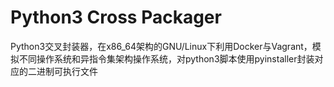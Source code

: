 # Python3 Cross Packager
Python3交叉封装器，在x86_64架构的GNU/Linux下利用Docker与Vagrant，模拟不同操作系统和异指令集架构操作系统，对python3脚本使用pyinstaller封装对应的二进制可执行文件
